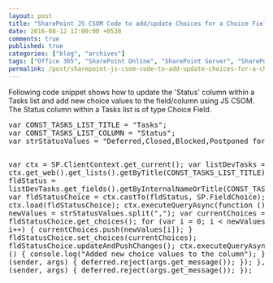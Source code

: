 ```yaml
---
layout: post
title: "SharePoint JS CSOM Code to add/update Choices for a Choice Field"
date: 2016-08-12 12:00:00 +0530
comments: true
published: true
categories: ["blog", "archives"]
tags: ["Office 365", "SharePoint Online", "SharePoint Server", "SharePoint 2013", "SharePoint 2016", "SharePoint 2019"]
permalink: /post/sharepoint-js-csom-code-to-add-update-choices-for-a-choice-field
---
```

<!-- more -->
<p>Following code snippet shows how to update the 'Status' column within a Tasks list and add new choice values to the field/column using JS CSOM. The Status column within a Tasks list is of type Choice Field.</p>
<pre class="brush:js;auto-links:false;toolbar:false" contenteditable="false">var CONST_TASKS_LIST_TITLE = "Tasks";
var CONST_TASKS_LIST_COLUMN = "Status";
var strStatusValues = "Deferred,Closed,Blocked,Postponed for next Release";
           
var ctx = SP.ClientContext.get_current();
var listDevTasks = ctx.get_web().get_lists().getByTitle(CONST_TASKS_LIST_TITLE);
var fldStatus = listDevTasks.get_fields().getByInternalNameOrTitle(CONST_TASKS_LIST_COLUMN)
var fldStatusChoice = ctx.castTo(fldStatus, SP.FieldChoice);
ctx.load(fldStatusChoice);
ctx.executeQueryAsync(function () {
    var newValues = strStatusValues.split(",");
    var currentChoices = fldStatusChoice.get_choices();
    for (var i = 0; i &lt; newValues.length; i++) {
        currentChoices.push(newValues[i]);
    }
    fldStatusChoice.set_choices(currentChoices);
    fldStatusChoice.updateAndPushChanges();
    ctx.executeQueryAsync(function () {
        console.log("Added new choice values to the column");
    }, function (sender, args) { deferred.reject(args.get_message()); });
}, function (sender, args) { deferred.reject(args.get_message()); });</pre>
<p>&nbsp;</p>

